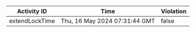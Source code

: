 | Activity ID | Time | Violation |
| --- | --- | --- |
| extendLockTime | Thu, 16 May 2024 07:31:44 GMT | false |